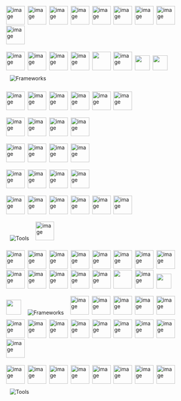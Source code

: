 <img width="50" height="50" alt="image" src="https://github.com/user-attachments/assets/b597b074-3c47-4836-a50b-3f841c2f5b74" />&nbsp;
<img width="50" height="50" alt="image" src="https://github.com/user-attachments/assets/292fb4d5-3cab-4e24-a92d-3b7dcf9f7632" />&nbsp;
<img width="50" height="50" alt="image" src="https://github.com/user-attachments/assets/5708ed6d-5dd5-4512-866f-cdef95a63741" />&nbsp;
<img width="50" height="50" alt="image" src="https://github.com/user-attachments/assets/fb440a44-9c42-44ee-b280-b4b29cbee270" />&nbsp;
<img width="50" height="50" alt="image" src="https://github.com/user-attachments/assets/ce456162-06fb-4425-a990-1e94da15384b" />&nbsp;
<img width="50" height="50" alt="image" src="https://github.com/user-attachments/assets/46057bca-8523-4e6b-a694-e84833fb1624" />&nbsp;
<img width="50" height="50" alt="image" src="https://github.com/user-attachments/assets/e27234c3-9693-4b14-a230-52cda797f74a" />&nbsp;
<img width="50" height="50" alt="image" src="https://github.com/user-attachments/assets/181f6e32-a8ba-448a-8b30-2d57df408ef3" />&nbsp;
<img width="50" height="50" alt="image" src="https://github.com/user-attachments/assets/062a61b6-72f2-499f-8d9d-8277bbaf0f4b" />&nbsp;
<br><br>
<img width="50" height="50" alt="image" src="https://github.com/user-attachments/assets/4ad07ab0-a4d3-44ac-816a-6964a98e445e" />&nbsp;
<img width="50" height="50" alt="image" src="https://github.com/user-attachments/assets/c76cee8d-c56e-48b8-a118-11f39b9266a9" />&nbsp;
<img width="50" height="50" alt="image" src="https://github.com/user-attachments/assets/a230fd31-84c9-4f94-8715-d0f773d5b52e" />&nbsp;
<img width="50" height="50" alt="image" src="https://github.com/user-attachments/assets/eeb45807-2675-4eb2-8b6f-3bf71aee283f" />&nbsp;
<img src="https://cdn.jsdelivr.net/gh/devicons/devicon/icons/jupyter/jupyter-original.svg" width="50" height="50"/>&nbsp;
<img width="50" height="50" alt="image" src="https://github.com/user-attachments/assets/a8100a71-9ec5-47a5-8c0d-8eb884124de2" />&nbsp;
<img src="https://cdn.jsdelivr.net/gh/devicons/devicon/icons/tensorflow/tensorflow-original.svg" width="40" height="40"/>&nbsp;
<img src="https://cdn.jsdelivr.net/gh/devicons/devicon/icons/pytorch/pytorch-original.svg" width="40" height="40"/>&nbsp;
<img style="margin: 10px" src="https://skillicons.dev/icons?i=sklearn&perline=6" alt="Frameworks" />&nbsp;
<br><br>
<img width="50" height="50" alt="image" src="https://github.com/user-attachments/assets/e367c96e-f569-4528-8e27-d455674f3e3b" />&nbsp;
<img width="50" height="50" alt="image" src="https://github.com/user-attachments/assets/accb5d2b-cf88-4037-884b-67bce4efc541" />&nbsp;
<img width="50" height="50" alt="image" src="https://github.com/user-attachments/assets/23da090f-e962-4956-a8cf-e0de1097f319" />&nbsp;
<img width="50" height="50" alt="image" src="https://github.com/user-attachments/assets/23600274-29f0-4829-a45f-4ce7af524637" />&nbsp;
<img width="50" height="50" alt="image" src="https://github.com/user-attachments/assets/0747ef78-e88d-4784-b9a3-7948cc0bc466" />&nbsp;
<img width="50" height="50" alt="image" src="https://github.com/user-attachments/assets/6c359ced-2ae8-4879-ad47-97bef685db0e" />&nbsp;
<br><br>
<img width="50" height="50" alt="image" src="https://github.com/user-attachments/assets/86d04f16-ae79-4fff-bc0f-742fc1234402" />&nbsp;
<img width="50" height="50" alt="image" src="https://github.com/user-attachments/assets/8f2af67d-5293-42e7-b07d-7aec5bade38b" />&nbsp;
<img width="50" height="50" alt="image" src="https://github.com/user-attachments/assets/6f3c9dd3-188e-4f1b-be18-bed59dc76ba7" />&nbsp;
<img width="50" height="50" alt="image" src="https://github.com/user-attachments/assets/fbf9b610-a3ab-46f1-a5a1-e432d8b17af7" />
<br><br>
<img width="50" height="50" alt="image" src="https://github.com/user-attachments/assets/2cec6e6a-6363-4797-bee4-d5789b670a41" />&nbsp;
<img width="50" height="50" alt="image" src="https://github.com/user-attachments/assets/1bf5327b-73e0-4331-9ef3-e9e5c3fb558d" />&nbsp;
<img width="50" height="50" alt="image" src="https://github.com/user-attachments/assets/de00874d-4a28-4a46-bfc3-d648f54d0ace" />&nbsp;
<img width="50" height="50" alt="image" src="https://github.com/user-attachments/assets/19a4dd7f-2851-43df-b2fd-06751227466e" />&nbsp;
<br><br>
<img width="50" height="50" alt="image" src="https://github.com/user-attachments/assets/40acbc55-b6e2-436c-ad28-323db86593fd" />&nbsp;
<img width="50" height="50" alt="image" src="https://github.com/user-attachments/assets/d5905075-851e-488e-a6d4-b160a0b7cd28" />&nbsp;
<img width="50" height="50" alt="image" src="https://github.com/user-attachments/assets/866104a8-8d2e-4a93-a602-8b35b39909f4" />&nbsp;
<img width="50" height="50" alt="image" src="https://github.com/user-attachments/assets/2cd07486-fce8-443c-8a5f-995cb33f05ea" />&nbsp;
<br><br>
<img width="50" height="50" alt="image" src="https://github.com/user-attachments/assets/b1dde6d3-da8c-436a-8492-bd6c9c91b3b9" />&nbsp;
<img width="50" height="50" alt="image" src="https://github.com/user-attachments/assets/7c2edd2d-2f45-45d1-bf22-0a27bd507065" />&nbsp;
<img width="50" height="50" alt="image" src="https://github.com/user-attachments/assets/e5d009b7-1c62-4a07-82ca-a4377e56220b" />&nbsp;
<img width="50" height="50" alt="image" src="https://github.com/user-attachments/assets/ee7f8c6a-d3f8-4430-a8bf-4319782a6b1e" />&nbsp;
<img width="50" height="50" alt="image" src="https://github.com/user-attachments/assets/cf4b2397-f0f5-49e7-8330-f28e5b917cbc" />&nbsp;
<img width="50" height="50" alt="image" src="https://github.com/user-attachments/assets/ab63d0bc-bdae-4bd7-8667-e8a803975a52" />&nbsp;
<br><br>
<img style="margin: 10px" src="https://skillicons.dev/icons?i=androidstudio,ai,ps,ae,pr,xd,figma&perline=8" alt="Tools" />&nbsp;
<img width="50" height="50" alt="image" src="https://github.com/user-attachments/assets/3597c63a-71c3-4fe2-b31b-d46d300af756" />&nbsp;







<img width="50" height="50" alt="image" src="https://github.com/user-attachments/assets/b597b074-3c47-4836-a50b-3f841c2f5b74" />&nbsp;
<img width="50" height="50" alt="image" src="https://github.com/user-attachments/assets/292fb4d5-3cab-4e24-a92d-3b7dcf9f7632" />&nbsp;
<img width="50" height="50" alt="image" src="https://github.com/user-attachments/assets/5708ed6d-5dd5-4512-866f-cdef95a63741" />&nbsp;
<img width="50" height="50" alt="image" src="https://github.com/user-attachments/assets/fb440a44-9c42-44ee-b280-b4b29cbee270" />&nbsp;
<img width="50" height="50" alt="image" src="https://github.com/user-attachments/assets/ce456162-06fb-4425-a990-1e94da15384b" />&nbsp;
<img width="50" height="50" alt="image" src="https://github.com/user-attachments/assets/46057bca-8523-4e6b-a694-e84833fb1624" />&nbsp;
<img width="50" height="50" alt="image" src="https://github.com/user-attachments/assets/e27234c3-9693-4b14-a230-52cda797f74a" />&nbsp;
<img width="50" height="50" alt="image" src="https://github.com/user-attachments/assets/181f6e32-a8ba-448a-8b30-2d57df408ef3" />&nbsp;
<img width="50" height="50" alt="image" src="https://github.com/user-attachments/assets/062a61b6-72f2-499f-8d9d-8277bbaf0f4b" />&nbsp;
<img width="50" height="50" alt="image" src="https://github.com/user-attachments/assets/4ad07ab0-a4d3-44ac-816a-6964a98e445e" />&nbsp;
<img width="50" height="50" alt="image" src="https://github.com/user-attachments/assets/c76cee8d-c56e-48b8-a118-11f39b9266a9" />&nbsp;
<img width="50" height="50" alt="image" src="https://github.com/user-attachments/assets/a230fd31-84c9-4f94-8715-d0f773d5b52e" />&nbsp;
<img width="50" height="50" alt="image" src="https://github.com/user-attachments/assets/eeb45807-2675-4eb2-8b6f-3bf71aee283f" />&nbsp;
<img src="https://cdn.jsdelivr.net/gh/devicons/devicon/icons/jupyter/jupyter-original.svg" width="50" height="50"/>&nbsp;
<img width="50" height="50" alt="image" src="https://github.com/user-attachments/assets/a8100a71-9ec5-47a5-8c0d-8eb884124de2" />&nbsp;
<img src="https://cdn.jsdelivr.net/gh/devicons/devicon/icons/tensorflow/tensorflow-original.svg" width="40" height="40"/>&nbsp;
<br><br>
<img src="https://cdn.jsdelivr.net/gh/devicons/devicon/icons/pytorch/pytorch-original.svg" width="40" height="40"/>&nbsp;
<img style="margin: 10px" src="https://skillicons.dev/icons?i=sklearn&perline=6" alt="Frameworks" />&nbsp;
<img width="50" height="50" alt="image" src="https://github.com/user-attachments/assets/e367c96e-f569-4528-8e27-d455674f3e3b" />&nbsp;
<img width="50" height="50" alt="image" src="https://github.com/user-attachments/assets/accb5d2b-cf88-4037-884b-67bce4efc541" />&nbsp;
<img width="50" height="50" alt="image" src="https://github.com/user-attachments/assets/23da090f-e962-4956-a8cf-e0de1097f319" />&nbsp;
<img width="50" height="50" alt="image" src="https://github.com/user-attachments/assets/23600274-29f0-4829-a45f-4ce7af524637" />&nbsp;
<img width="50" height="50" alt="image" src="https://github.com/user-attachments/assets/0747ef78-e88d-4784-b9a3-7948cc0bc466" />&nbsp;
<img width="50" height="50" alt="image" src="https://github.com/user-attachments/assets/6c359ced-2ae8-4879-ad47-97bef685db0e" />&nbsp;
<img width="50" height="50" alt="image" src="https://github.com/user-attachments/assets/86d04f16-ae79-4fff-bc0f-742fc1234402" />&nbsp;
<img width="50" height="50" alt="image" src="https://github.com/user-attachments/assets/8f2af67d-5293-42e7-b07d-7aec5bade38b" />&nbsp;
<img width="50" height="50" alt="image" src="https://github.com/user-attachments/assets/6f3c9dd3-188e-4f1b-be18-bed59dc76ba7" />&nbsp;
<img width="50" height="50" alt="image" src="https://github.com/user-attachments/assets/fbf9b610-a3ab-46f1-a5a1-e432d8b17af7" />&nbsp;
<img width="50" height="50" alt="image" src="https://github.com/user-attachments/assets/2cec6e6a-6363-4797-bee4-d5789b670a41" />&nbsp;
<img width="50" height="50" alt="image" src="https://github.com/user-attachments/assets/1bf5327b-73e0-4331-9ef3-e9e5c3fb558d" />&nbsp;
<img width="50" height="50" alt="image" src="https://github.com/user-attachments/assets/de00874d-4a28-4a46-bfc3-d648f54d0ace" />&nbsp;
<img width="50" height="50" alt="image" src="https://github.com/user-attachments/assets/19a4dd7f-2851-43df-b2fd-06751227466e" />&nbsp;
<br><br>
<img width="50" height="50" alt="image" src="https://github.com/user-attachments/assets/40acbc55-b6e2-436c-ad28-323db86593fd" />&nbsp;
<img width="50" height="50" alt="image" src="https://github.com/user-attachments/assets/d5905075-851e-488e-a6d4-b160a0b7cd28" />&nbsp;
<img width="50" height="50" alt="image" src="https://github.com/user-attachments/assets/866104a8-8d2e-4a93-a602-8b35b39909f4" />&nbsp;
<img width="50" height="50" alt="image" src="https://github.com/user-attachments/assets/2cd07486-fce8-443c-8a5f-995cb33f05ea" />&nbsp;
<img width="50" height="50" alt="image" src="https://github.com/user-attachments/assets/b1dde6d3-da8c-436a-8492-bd6c9c91b3b9" />&nbsp;
<img width="50" height="50" alt="image" src="https://github.com/user-attachments/assets/7c2edd2d-2f45-45d1-bf22-0a27bd507065" />&nbsp;
<img width="50" height="50" alt="image" src="https://github.com/user-attachments/assets/e5d009b7-1c62-4a07-82ca-a4377e56220b" />&nbsp;
<img width="50" height="50" alt="image" src="https://github.com/user-attachments/assets/3597c63a-71c3-4fe2-b31b-d46d300af756" />&nbsp;
<img style="margin: 10px" src="https://skillicons.dev/icons?i=androidstudio,ai,ps,ae,pr,xd,figma&perline=8" alt="Tools" />&nbsp;





